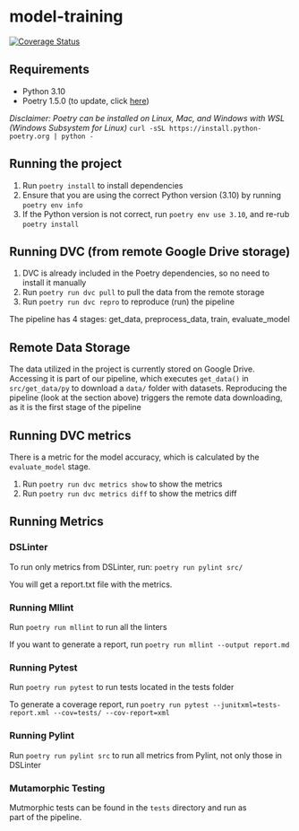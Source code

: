 # model-training

[![Coverage Status](https://coveralls.io/repos/github/remla23-team06/model-training/badge.svg?branch=main)](https://coveralls.io/github/remla23-team06/model-training?branch=main)


## Requirements
- Python 3.10
- Poetry 1.5.0 (to update, click [here](https://python-poetry.org))

_Disclaimer: Poetry can be installed on Linux, Mac, and Windows with WSL (Windows Subsystem for Linux)_ 
```curl -sSL https://install.python-poetry.org | python -```

## Running the project
1. Run `poetry install` to install dependencies
2. Ensure that you are using the correct Python version (3.10) by running `poetry env info`
3. If the Python version is not correct, run `poetry env use 3.10`, and re-rub `poetry install`

## Running DVC (from remote Google Drive storage)
1. DVC is already included in the Poetry dependencies, so no need to install it manually
2. Run `poetry run dvc pull` to pull the data from the remote storage
3. Run `poetry run dvc repro` to reproduce (run) the pipeline

The pipeline has 4 stages: get_data, preprocess_data, train, evaluate_model

## Remote Data Storage
The data utilized in the project is currently stored on Google Drive. Accessing it is part of our pipeline, which executes `get_data()` in `src/get_data/py` to download a `data/` folder with datasets. Reproducing the pipeline (look at the section above) triggers the remote data downloading, as it is the first stage of the pipeline

## Running DVC metrics
There is a metric for the model accuracy, which is calculated by the `evaluate_model` stage.
1. Run `poetry run dvc metrics show` to show the metrics
2. Run `poetry run dvc metrics diff` to show the metrics diff

## Running Metrics

### DSLinter
To run only metrics from DSLinter, run:
`poetry run pylint src/`

You will get a report.txt file with the metrics.

### Running Mllint
Run `poetry run mllint` to run all the linters

If you want to generate a report, run `poetry run mllint --output report.md`


### Running Pytest
Run `poetry run pytest` to run tests located in the tests folder

To generate a coverage report, run `poetry run pytest --junitxml=tests-report.xml --cov=tests/ --cov-report=xml`


### Running Pylint
Run `poetry run pylint src` to run all metrics from Pylint, not only those in DSLinter

### Mutamorphic Testing
Mutmorphic tests can be found in the `tests` directory and run as part of the pipeline.

